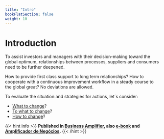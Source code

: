 ```yaml
---
title: "Intro"
bookFlatSection: false
weight: 10
---
```


# Introduction

To assist investors and managers with their decision-making toward the global optimum, relationships between  processes, suppliers and consumers need to be further deepened.

How to provide first class support to long term relationships? How to cooperate with a continuous improvement workflow in a steady course to the global great? No deviations are allowed.

To evaluate the situation and strategies for actions, let´s consider:

- [What to change](what-to-change)?
- [To what to change](to-what-to-change)?
- [How to change](how-to-change)?

{{< hint info >}}
**Published in [Business Amplifier](https://www.amazon.com/Business-Amplifier-M-Sc-Motta-Lopes/dp/B083XGK14Q), also [e-book](https://www.amazon.com/Business-Amplifier-Jose-Motta-Lopes-ebook-dp-B086L6V6QY/dp/B086L6V6QY/) and [Amplificador de Negócios](https://www.amazon.com/M-Sc-Jose-Motta-Lopes/dp/8592301009).**
{{< /hint >}}
